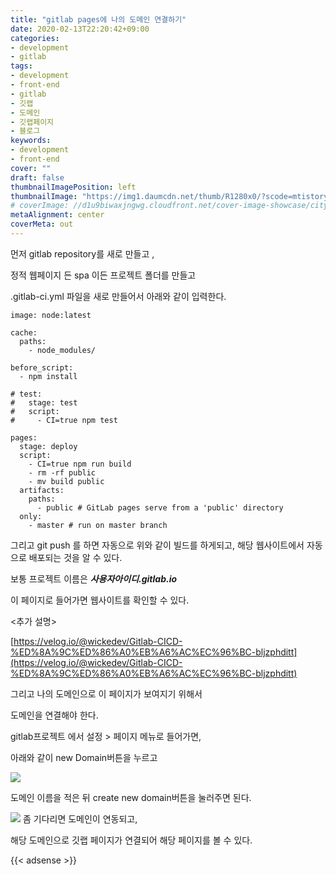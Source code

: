 ```yaml
---
title: "gitlab pages에 나의 도메인 연결하기"
date: 2020-02-13T22:20:42+09:00
categories: 
- development
- gitlab
tags: 
- development
- front-end
- gitlab
- 깃랩
- 도메인
- 깃랩페이지
- 블로그
keywords: 
- development
- front-end
cover: ""
draft: false
thumbnailImagePosition: left
thumbnailImage: "https://img1.daumcdn.net/thumb/R1280x0/?scode=mtistory2&fname=https%3A%2F%2Fblog.kakaocdn.net%2Fdn%2FB7wAZ%2FbtqBUTZRU2a%2FZkVPDNukK7yJTuC8it3Mv1%2Fimg.png"
# coverImage: //d1u9biwaxjngwg.cloudfront.net/cover-image-showcase/city.jpg
metaAlignment: center
coverMeta: out
---
```


먼저 gitlab repository를 새로 만들고 , 

정적 웹페이지 든 spa 이든 프로젝트 폴더를 만들고 

.gitlab-ci.yml 파일을 새로 만들어서 아래와 같이 입력한다. 

```
image: node:latest

cache:
  paths:
    - node_modules/

before_script:
  - npm install

# test:
#   stage: test
#   script:
#     - CI=true npm test

pages:
  stage: deploy
  script:
    - CI=true npm run build
    - rm -rf public
    - mv build public
  artifacts:
    paths:
      - public # GitLab pages serve from a 'public' directory
  only:
    - master # run on master branch
```

그리고 git push 를 하면 자동으로 위와 같이 빌드를 하게되고, 해당 웹사이트에서 자동으로 배포되는 것을 알 수 있다. 

보통 프로젝트 이름은 _**사용자아이디.gitlab.io**_

이 페이지로 들어가면 웹사이트를 확인할 수 있다. 

<추가 설명>

[https://velog.io/@wickedev/Gitlab-CICD-%ED%8A%9C%ED%86%A0%EB%A6%AC%EC%96%BC-bljzphditt](https://velog.io/@wickedev/Gitlab-CICD-%ED%8A%9C%ED%86%A0%EB%A6%AC%EC%96%BC-bljzphditt)

그리고 나의 도메인으로 이 페이지가 보여지기 위해서

도메인을 연결해야 한다. 

gitlab프로젝트 에서 설정 > 페이지 메뉴로 들어가면,

아래와 같이 new Domain버튼을 누르고 

![](https://img1.daumcdn.net/thumb/R1280x0/?scode=mtistory2&fname=https%3A%2F%2Fblog.kakaocdn.net%2Fdn%2FdVmYFg%2FbtqBUS00PcU%2FLDg2QEamgfgzriDV9T6wV0%2Fimg.png)

도메인 이름을 적은 뒤 create new domain버튼을 눌러주면 된다. 

![](https://img1.daumcdn.net/thumb/R1280x0/?scode=mtistory2&fname=https%3A%2F%2Fblog.kakaocdn.net%2Fdn%2FB7wAZ%2FbtqBUTZRU2a%2FZkVPDNukK7yJTuC8it3Mv1%2Fimg.png)
좀 기다리면 도메인이 연동되고, 

해당 도메인으로 깃랩 페이지가 연결되어 해당 페이지를 볼 수 있다.


{{< adsense >}}